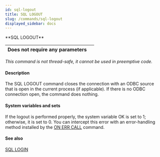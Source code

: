 ```yaml
---
id: sql-logout
title: SQL LOGOUT
slug: /commands/sql-logout
displayed_sidebar: docs
---
```


<!--REF #_command_.SQL LOGOUT.Syntax-->**SQL LOGOUT**<!-- END REF-->
<!--REF #_command_.SQL LOGOUT.Params-->
| Does not require any parameters |  |
| --- | --- |

<!-- END REF-->

*This command is not thread-safe, it cannot be used in preemptive code.*


#### Description 

<!--REF #_command_.SQL LOGOUT.Summary-->The SQL LOGOUT command closes the connection with an ODBC source that is open in the current process (if applicable).<!-- END REF--> If there is no ODBC connection open, the command does nothing. 

#### System variables and sets 

If the logout is performed properly, the system variable OK is set to 1; otherwise, it is set to 0\. You can intercept this error with an error-handling method installed by the [ON ERR CALL](on-err-call.md) command.

#### See also 

[SQL LOGIN](sql-login.md)  